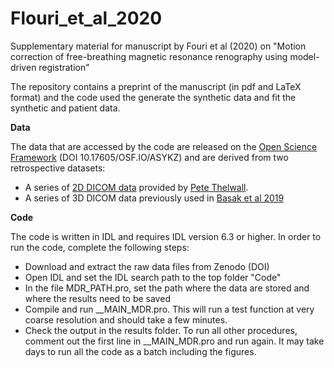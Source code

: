 # Flouri_et_al_2020
Supplementary material for manuscript by Fouri et al (2020) on "Motion correction of free-breathing magnetic resonance renography using model-driven registration"

The repository contains a preprint of the manuscript (in pdf and LaTeX format) and the code used the generate the synthetic data and fit the synthetic and patient data.

**Data**

The data that are accessed by the code are released on the [Open Science Framework](https://osf.io/asykz/) (DOI 10.17605/OSF.IO/ASYKZ) and are derived from two retrospective datasets:

- A series of [2D DICOM data](https://doi.org/10.25405/data.ncl.13180328) provided by [Pete Thelwall](https://www.ncl.ac.uk/magres/staff/profile/petethelwall.html#background).
- A series of 3D DICOM data previously used in [Basak et al 2019](https://www.sciencedirect.com/science/article/abs/pii/S0730725X18305873?via%3Dihub)

**Code**

The code is written in IDL and requires IDL version 6.3 or higher. In order to run the code, complete the following steps:

- Download and extract the raw data files from Zenodo (DOI)
- Open IDL and set the IDL search path to the top folder "Code"
- In the file MDR_PATH.pro, set the path where the data are stored and where the results need to be saved
- Compile and run __MAIN_MDR.pro. This will run a test function at very coarse resolution and should take a few minutes.
- Check the output in the results folder. To run all other procedures, comment out the first line in __MAIN_MDR.pro and run again. It may take days to run all the code as a batch including the figures. 

 
